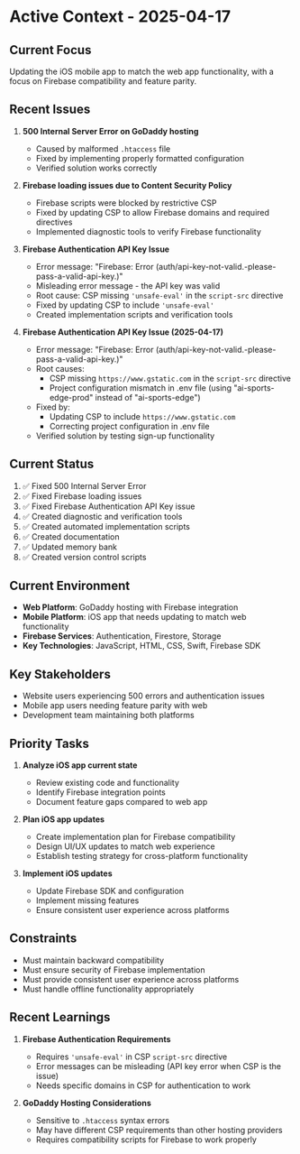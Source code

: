 # Active Context - 2025-04-17

## Current Focus

Updating the iOS mobile app to match the web app functionality, with a focus on Firebase compatibility and feature parity.

## Recent Issues

1. **500 Internal Server Error on GoDaddy hosting**
   - Caused by malformed `.htaccess` file
   - Fixed by implementing properly formatted configuration
   - Verified solution works correctly

2. **Firebase loading issues due to Content Security Policy**
   - Firebase scripts were blocked by restrictive CSP
   - Fixed by updating CSP to allow Firebase domains and required directives
   - Implemented diagnostic tools to verify Firebase functionality

3. **Firebase Authentication API Key Issue**
   - Error message: "Firebase: Error (auth/api-key-not-valid.-please-pass-a-valid-api-key.)"
   - Misleading error message - the API key was valid
   - Root cause: CSP missing `'unsafe-eval'` in the `script-src` directive
   - Fixed by updating CSP to include `'unsafe-eval'`
   - Created implementation scripts and verification tools

4. **Firebase Authentication API Key Issue (2025-04-17)**
   - Error message: "Firebase: Error (auth/api-key-not-valid.-please-pass-a-valid-api-key.)"
   - Root causes:
     - CSP missing `https://www.gstatic.com` in the `script-src` directive
     - Project configuration mismatch in .env file (using "ai-sports-edge-prod" instead of "ai-sports-edge")
   - Fixed by:
     - Updating CSP to include `https://www.gstatic.com`
     - Correcting project configuration in .env file
   - Verified solution by testing sign-up functionality

## Current Status

1. ✅ Fixed 500 Internal Server Error
2. ✅ Fixed Firebase loading issues
3. ✅ Fixed Firebase Authentication API Key issue
4. ✅ Created diagnostic and verification tools
5. ✅ Created automated implementation scripts
6. ✅ Created documentation
7. ✅ Updated memory bank
8. ✅ Created version control scripts

## Current Environment

- **Web Platform**: GoDaddy hosting with Firebase integration
- **Mobile Platform**: iOS app that needs updating to match web functionality
- **Firebase Services**: Authentication, Firestore, Storage
- **Key Technologies**: JavaScript, HTML, CSS, Swift, Firebase SDK

## Key Stakeholders

- Website users experiencing 500 errors and authentication issues
- Mobile app users needing feature parity with web
- Development team maintaining both platforms

## Priority Tasks

1. **Analyze iOS app current state**
   - Review existing code and functionality
   - Identify Firebase integration points
   - Document feature gaps compared to web app

2. **Plan iOS app updates**
   - Create implementation plan for Firebase compatibility
   - Design UI/UX updates to match web experience
   - Establish testing strategy for cross-platform functionality

3. **Implement iOS updates**
   - Update Firebase SDK and configuration
   - Implement missing features
   - Ensure consistent user experience across platforms

## Constraints

- Must maintain backward compatibility
- Must ensure security of Firebase implementation
- Must provide consistent user experience across platforms
- Must handle offline functionality appropriately

## Recent Learnings

1. **Firebase Authentication Requirements**
   - Requires `'unsafe-eval'` in CSP `script-src` directive
   - Error messages can be misleading (API key error when CSP is the issue)
   - Needs specific domains in CSP for authentication to work

2. **GoDaddy Hosting Considerations**
   - Sensitive to `.htaccess` syntax errors
   - May have different CSP requirements than other hosting providers
   - Requires compatibility scripts for Firebase to work properly